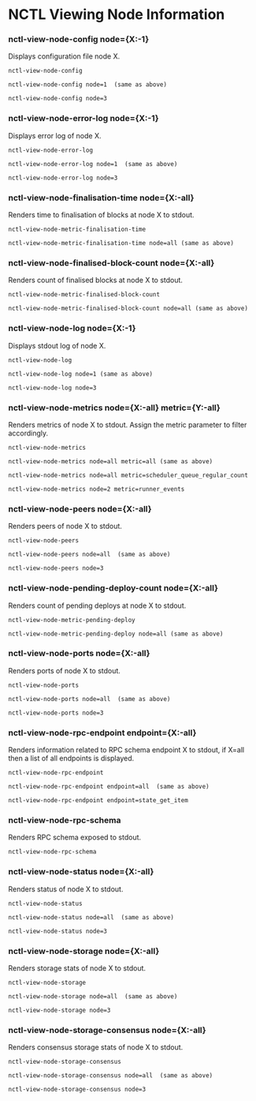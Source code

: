 # NCTL Viewing Node Information

### nctl-view-node-config node={X:-1}

Displays configuration file node X.

```
nctl-view-node-config

nctl-view-node-config node=1  (same as above)

nctl-view-node-config node=3
```

### nctl-view-node-error-log node={X:-1}

Displays error log of node X.

```
nctl-view-node-error-log

nctl-view-node-error-log node=1  (same as above)

nctl-view-node-error-log node=3 
```

### nctl-view-node-finalisation-time node={X:-all}

Renders time to finalisation of blocks at node X to stdout.

```
nctl-view-node-metric-finalisation-time

nctl-view-node-metric-finalisation-time node=all (same as above)
```

### nctl-view-node-finalised-block-count node={X:-all}

Renders count of finalised blocks at node X to stdout.

```
nctl-view-node-metric-finalised-block-count

nctl-view-node-metric-finalised-block-count node=all (same as above)
```

### nctl-view-node-log node={X:-1}

Displays stdout log of node X.

```
nctl-view-node-log

nctl-view-node-log node=1 (same as above)

nctl-view-node-log node=3 
```

### nctl-view-node-metrics node={X:-all} metric={Y:-all}

Renders metrics of node X to stdout.  Assign the metric parameter to filter accordingly.

```
nctl-view-node-metrics

nctl-view-node-metrics node=all metric=all (same as above)

nctl-view-node-metrics node=all metric=scheduler_queue_regular_count

nctl-view-node-metrics node=2 metric=runner_events
```

### nctl-view-node-peers node={X:-all}

Renders peers of node X to stdout.

```
nctl-view-node-peers

nctl-view-node-peers node=all  (same as above)

nctl-view-node-peers node=3
```

### nctl-view-node-pending-deploy-count node={X:-all}

Renders count of pending deploys at node X to stdout.

```
nctl-view-node-metric-pending-deploy

nctl-view-node-metric-pending-deploy node=all (same as above)
```

### nctl-view-node-ports node={X:-all}

Renders ports of node X to stdout.

```
nctl-view-node-ports

nctl-view-node-ports node=all  (same as above)

nctl-view-node-ports node=3
```

### nctl-view-node-rpc-endpoint endpoint={X:-all}

Renders information related to RPC schema endpoint X to stdout, if X=all then a list of all endpoints is displayed.

```
nctl-view-node-rpc-endpoint

nctl-view-node-rpc-endpoint endpoint=all  (same as above)

nctl-view-node-rpc-endpoint endpoint=state_get_item
```

### nctl-view-node-rpc-schema 

Renders RPC schema exposed to stdout.

```
nctl-view-node-rpc-schema
```

### nctl-view-node-status node={X:-all}

Renders status of node X to stdout.

```
nctl-view-node-status

nctl-view-node-status node=all  (same as above)

nctl-view-node-status node=3
```

### nctl-view-node-storage node={X:-all}

Renders storage stats of node X to stdout.

```
nctl-view-node-storage

nctl-view-node-storage node=all  (same as above)

nctl-view-node-storage node=3
```

### nctl-view-node-storage-consensus node={X:-all}

Renders consensus storage stats of node X to stdout.

```
nctl-view-node-storage-consensus

nctl-view-node-storage-consensus node=all  (same as above)

nctl-view-node-storage-consensus node=3
```
